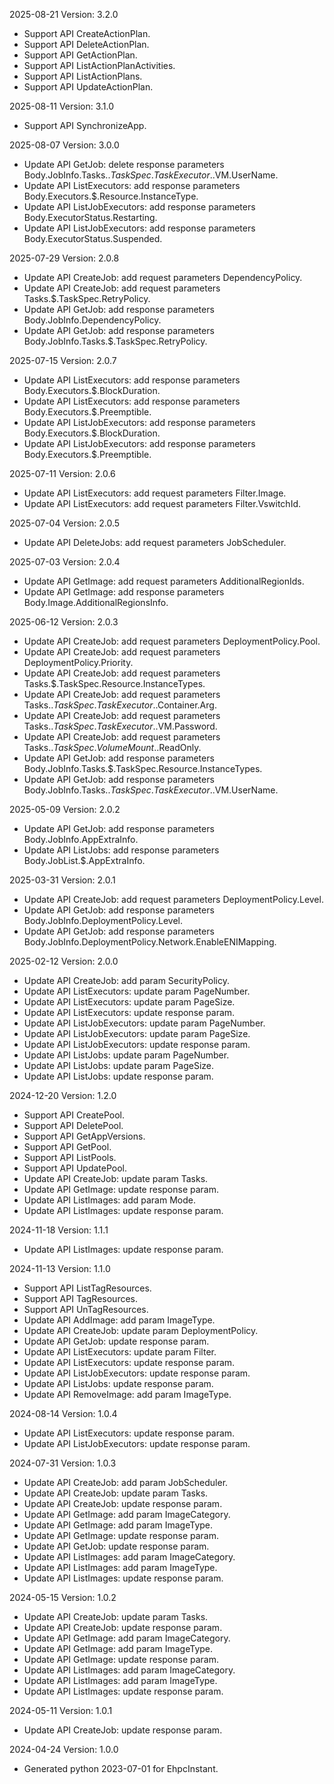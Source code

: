 2025-08-21 Version: 3.2.0
- Support API CreateActionPlan.
- Support API DeleteActionPlan.
- Support API GetActionPlan.
- Support API ListActionPlanActivities.
- Support API ListActionPlans.
- Support API UpdateActionPlan.


2025-08-11 Version: 3.1.0
- Support API SynchronizeApp.


2025-08-07 Version: 3.0.0
- Update API GetJob: delete response parameters Body.JobInfo.Tasks.$.TaskSpec.TaskExecutor.$.VM.UserName.
- Update API ListExecutors: add response parameters Body.Executors.$.Resource.InstanceType.
- Update API ListJobExecutors: add response parameters Body.ExecutorStatus.Restarting.
- Update API ListJobExecutors: add response parameters Body.ExecutorStatus.Suspended.


2025-07-29 Version: 2.0.8
- Update API CreateJob: add request parameters DependencyPolicy.
- Update API CreateJob: add request parameters Tasks.$.TaskSpec.RetryPolicy.
- Update API GetJob: add response parameters Body.JobInfo.DependencyPolicy.
- Update API GetJob: add response parameters Body.JobInfo.Tasks.$.TaskSpec.RetryPolicy.


2025-07-15 Version: 2.0.7
- Update API ListExecutors: add response parameters Body.Executors.$.BlockDuration.
- Update API ListExecutors: add response parameters Body.Executors.$.Preemptible.
- Update API ListJobExecutors: add response parameters Body.Executors.$.BlockDuration.
- Update API ListJobExecutors: add response parameters Body.Executors.$.Preemptible.


2025-07-11 Version: 2.0.6
- Update API ListExecutors: add request parameters Filter.Image.
- Update API ListExecutors: add request parameters Filter.VswitchId.


2025-07-04 Version: 2.0.5
- Update API DeleteJobs: add request parameters JobScheduler.


2025-07-03 Version: 2.0.4
- Update API GetImage: add request parameters AdditionalRegionIds.
- Update API GetImage: add response parameters Body.Image.AdditionalRegionsInfo.


2025-06-12 Version: 2.0.3
- Update API CreateJob: add request parameters DeploymentPolicy.Pool.
- Update API CreateJob: add request parameters DeploymentPolicy.Priority.
- Update API CreateJob: add request parameters Tasks.$.TaskSpec.Resource.InstanceTypes.
- Update API CreateJob: add request parameters Tasks.$.TaskSpec.TaskExecutor.$.Container.Arg.
- Update API CreateJob: add request parameters Tasks.$.TaskSpec.TaskExecutor.$.VM.Password.
- Update API CreateJob: add request parameters Tasks.$.TaskSpec.VolumeMount.$.ReadOnly.
- Update API GetJob: add response parameters Body.JobInfo.Tasks.$.TaskSpec.Resource.InstanceTypes.
- Update API GetJob: add response parameters Body.JobInfo.Tasks.$.TaskSpec.TaskExecutor.$.VM.UserName.


2025-05-09 Version: 2.0.2
- Update API GetJob: add response parameters Body.JobInfo.AppExtraInfo.
- Update API ListJobs: add response parameters Body.JobList.$.AppExtraInfo.


2025-03-31 Version: 2.0.1
- Update API CreateJob: add request parameters DeploymentPolicy.Level.
- Update API GetJob: add response parameters Body.JobInfo.DeploymentPolicy.Level.
- Update API GetJob: add response parameters Body.JobInfo.DeploymentPolicy.Network.EnableENIMapping.


2025-02-12 Version: 2.0.0
- Update API CreateJob: add param SecurityPolicy.
- Update API ListExecutors: update param PageNumber.
- Update API ListExecutors: update param PageSize.
- Update API ListExecutors: update response param.
- Update API ListJobExecutors: update param PageNumber.
- Update API ListJobExecutors: update param PageSize.
- Update API ListJobExecutors: update response param.
- Update API ListJobs: update param PageNumber.
- Update API ListJobs: update param PageSize.
- Update API ListJobs: update response param.


2024-12-20 Version: 1.2.0
- Support API CreatePool.
- Support API DeletePool.
- Support API GetAppVersions.
- Support API GetPool.
- Support API ListPools.
- Support API UpdatePool.
- Update API CreateJob: update param Tasks.
- Update API GetImage: update response param.
- Update API ListImages: add param Mode.
- Update API ListImages: update response param.


2024-11-18 Version: 1.1.1
- Update API ListImages: update response param.


2024-11-13 Version: 1.1.0
- Support API ListTagResources.
- Support API TagResources.
- Support API UnTagResources.
- Update API AddImage: add param ImageType.
- Update API CreateJob: update param DeploymentPolicy.
- Update API GetJob: update response param.
- Update API ListExecutors: update param Filter.
- Update API ListExecutors: update response param.
- Update API ListJobExecutors: update response param.
- Update API ListJobs: update response param.
- Update API RemoveImage: add param ImageType.


2024-08-14 Version: 1.0.4
- Update API ListExecutors: update response param.
- Update API ListJobExecutors: update response param.


2024-07-31 Version: 1.0.3
- Update API CreateJob: add param JobScheduler.
- Update API CreateJob: update param Tasks.
- Update API CreateJob: update response param.
- Update API GetImage: add param ImageCategory.
- Update API GetImage: add param ImageType.
- Update API GetImage: update response param.
- Update API GetJob: update response param.
- Update API ListImages: add param ImageCategory.
- Update API ListImages: add param ImageType.
- Update API ListImages: update response param.


2024-05-15 Version: 1.0.2
- Update API CreateJob: update param Tasks.
- Update API CreateJob: update response param.
- Update API GetImage: add param ImageCategory.
- Update API GetImage: add param ImageType.
- Update API GetImage: update response param.
- Update API ListImages: add param ImageCategory.
- Update API ListImages: add param ImageType.
- Update API ListImages: update response param.


2024-05-11 Version: 1.0.1
- Update API CreateJob: update response param.


2024-04-24 Version: 1.0.0
- Generated python 2023-07-01 for EhpcInstant.

